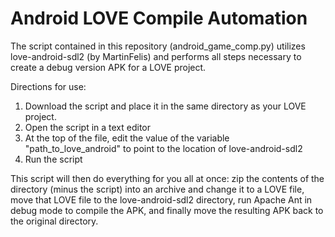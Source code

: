 # Android LOVE Compile Automation

The script contained in this repository (android_game_comp.py) utilizes love-android-sdl2 (by MartinFelis) and performs all steps necessary to create a debug version APK for a LOVE project.

Directions for use:

1. Download the script and place it in the same directory as your LOVE project.
2. Open the script in a text editor
3. At the top of the file, edit the value of the variable "path_to_love_android" to point to the location of love-android-sdl2
4. Run the script

This script will then do everything for you all at once: zip the contents of the directory (minus the script) into an archive and change it to a LOVE file, move that LOVE file to the love-android-sdl2 directory, run Apache Ant in debug mode to compile the APK, and finally move the resulting APK back to the original directory.
